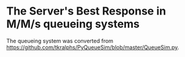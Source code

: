 # The Server's Best Response in M/M/s queueing systems

The queueing system was converted from https://github.com/tkralphs/PyQueueSim/blob/master/QueueSim.py.
